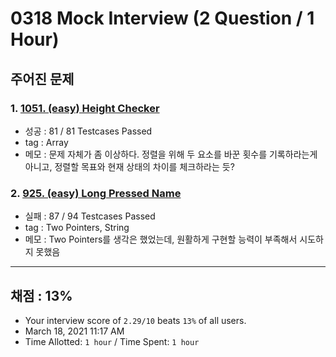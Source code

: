 # 0318 Mock Interview (2 Question / 1 Hour)

## 주어진 문제

### 1. [1051. (easy) Height Checker](https://leetcode.com/problems/height-checker/)

- 성공 : 81 / 81 Testcases Passed
- tag : Array
- 메모 : 문제 자체가 좀 이상하다. 정렬을 위해 두 요소를 바꾼 횟수를 기록하라는게 아니고, 정렬할 목표와 현재 상태의 차이를 체크하라는 듯?

### 2. [925. (easy) Long Pressed Name](https://leetcode.com/problems/long-pressed-name/discuss/?currentPage=1&orderBy=most_votes&query=)

- 실패 : 87 / 94 Testcases Passed
- tag : Two Pointers, String
- 메모 : Two Pointers를 생각은 했었는데, 원활하게 구현할 능력이 부족해서 시도하지 못했음

---

## 채점 : 13%

- Your interview score of `2.29/10` beats `13%` of all users.
- March 18, 2021 11:17 AM
- Time Allotted: `1 hour` / Time Spent: `1 hour`
